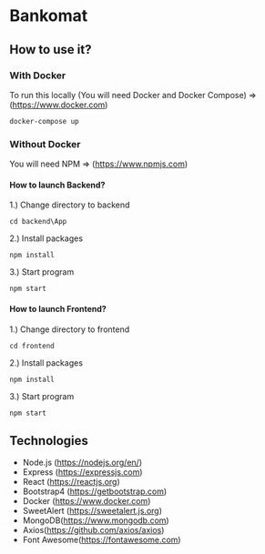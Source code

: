 # Bankomat

## How to use it?

### With Docker

To run this locally (You will need Docker and Docker Compose) => (https://www.docker.com)

```
docker-compose up
```

### Without Docker

You will need NPM  => (https://www.npmjs.com)

#### How to launch Backend?

1.) Change directory to backend
```
cd backend\App
```
2.) Install packages
```
npm install
```
3.) Start program
```
npm start
```

#### How to launch Frontend?

1.) Change directory to frontend
```
cd frontend
```
2.) Install packages
```
npm install
```
3.) Start program
```
npm start
```

##  Technologies

- Node.js (https://nodejs.org/en/)
- Express (https://expressjs.com)
- React (https://reactjs.org)
- Bootstrap4 (https://getbootstrap.com)
- Docker (https://www.docker.com)
- SweetAlert (https://sweetalert.js.org)
- MongoDB(https://www.mongodb.com)
- Axios(https://github.com/axios/axios)
- Font Awesome(https://fontawesome.com)
